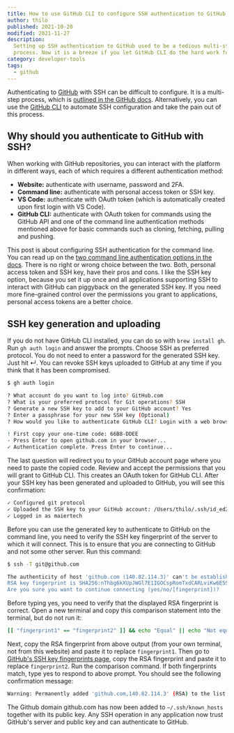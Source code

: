 ```yaml
---
title: How to use GitHub CLI to configure SSH authentication to GitHub
author: thilo
published: 2021-10-20
modified: 2021-11-27
description:
  Setting up SSH authentication to GitHub used to be a tedious multi-step
  process. Now it is a breeze if you let GitHub CLI do the hard work for you.
category: developer-tools
tags:
  - github
---
```


Authenticating to [GitHub](https://github.com/) with SSH can be difficult to
configure. It is a multi-step process, which is
[outlined in the GitHub docs](https://docs.github.com/en/authentication/connecting-to-github-with-ssh).
Alternatively, you can use the [GitHub CLI](https://cli.github.com/) to automate
SSH configuration and take the pain out of this process.

## Why should you authenticate to GitHub with SSH?

When working with GitHub repositories, you can interact with the platform in
different ways, each of which requires a different authentication method:

- **Website:** authenticate with username, password and 2FA.
- **Command line:** authenticate with personal access token or SSH key.
- **VS Code:** authenticate with OAuth token (which is automatically created
  upon first login with VS Code).
- **GitHub CLI:** authenticate with OAuth token for commands using the GitHub
  API and one of the command line authentication methods mentioned above for
  basic commands such as cloning, fetching, pulling and pushing.

This post is about configuring SSH authentication for the command line. You can
read up on the
[two command line authentication options in the docs](https://docs.github.com/en/authentication/keeping-your-account-and-data-secure/about-authentication-to-github#authenticating-with-the-command-line).
There is no right or wrong choice between the two. Both, personal access token
and SSH key, have their pros and cons. I like the SSH key option, because you
set it up once and all applications supporting SSH to interact with GitHub can
piggyback on the generated SSH key. If you need more fine-grained control over
the permissions you grant to applications, personal access tokens are a better
choice.

## SSH key generation and uploading

If you do not have GitHub CLI installed, you can do so with `brew install gh`.
Run `gh auth login` and answer the prompts. Choose SSH as preferred protocol.
You do not need to enter a password for the generated SSH key. Just hit ↵. You
can revoke SSH keys uploaded to GitHub at any time if you think that it has been
compromised.

```bash
$ gh auth login

? What account do you want to log into? GitHub.com
? What is your preferred protocol for Git operations? SSH
? Generate a new SSH key to add to your GitHub account? Yes
? Enter a passphrase for your new SSH key (Optional)
? How would you like to authenticate GitHub CLI? Login with a web browser

! First copy your one-time code: 66B8-DDEE
- Press Enter to open github.com in your browser...
✓ Authentication complete. Press Enter to continue...
```

The last question will redirect you to your GitHub account page where you need
to paste the copied code. Review and accept the permissions that you will grant
to GitHub CLI. This creates an OAuth token for GitHub CLI. After your SSH key
has been generated and uploaded to GitHub, you will see this confirmation:

```bash
✓ Configured git protocol
✓ Uploaded the SSH key to your GitHub account: /Users/thilo/.ssh/id_ed25519.pub
✓ Logged in as maiertech
```

Before you can use the generated key to authenticate to GitHub on the command
line, you need to verify the SSH key fingerprint of the server to which it will
connect. This is to ensure that you are connecting to GitHub and not some other
server. Run this command:

```bash
$ ssh -T git@github.com

The authenticity of host 'github.com (140.82.114.3)' can't be established.
RSA key fingerprint is SHA256:nThbg6kXUpJWGl7E1IGOCspRomTxdCARLviKw6E5SY8.
Are you sure you want to continue connecting (yes/no/[fingerprint])?
```

Before typing yes, you need to verify that the displayed RSA fingerprint is
correct. Open a new terminal and copy this comparison statement into the
terminal, but do not run it:

```bash
[[ "fingerprint1" == "fingerprint2" ]] && echo "Equal" || echo "Not equal"
```

Next, copy the RSA fingerprint from above output (from your own terminal, not
from this website) and paste it to replace `fingerprint1`. Then go to
[GitHub's SSH key fingerprints page](https://docs.github.com/en/authentication/keeping-your-account-and-data-secure/githubs-ssh-key-fingerprints),
copy the RSA fingerprint and paste it to replace `fingerprint2`. Run the
comparison command. If both fingerprints match, type yes to respond to above
prompt. You should see the following confirmation message:

```bash
Warning: Permanently added 'github.com,140.82.114.3' (RSA) to the list of known hosts.
```

The Github domain github.com has now been added to `~/.ssh/known_hosts` together
with its public key. Any SSH operation in any application now trust GitHub's
server and public key and can authenticate to GitHub.
